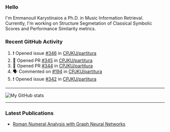 ### Hello

I'm Emmanouil Karystinaios a Ph.D. in Music Information Retrieval.
Currently, I'm working on Structure Segmetation of Classical Symbolic Scores and Performance Similarity metrics.


### Recent GitHub Activity
  
<!--START_SECTION:activity-->
1. ❗ Opened issue [#346](https://github.com/CPJKU/partitura/issues/346) in [CPJKU/partitura](https://github.com/CPJKU/partitura)
2. 💪 Opened PR [#345](https://github.com/CPJKU/partitura/pull/345) in [CPJKU/partitura](https://github.com/CPJKU/partitura)
3. 💪 Opened PR [#344](https://github.com/CPJKU/partitura/pull/344) in [CPJKU/partitura](https://github.com/CPJKU/partitura)
4. 🗣 Commented on [#194](https://github.com/CPJKU/partitura/issues/194#issuecomment-1909728890) in [CPJKU/partitura](https://github.com/CPJKU/partitura)
5. ❗ Opened issue [#342](https://github.com/CPJKU/partitura/issues/342) in [CPJKU/partitura](https://github.com/CPJKU/partitura)
<!--END_SECTION:activity-->

---

![My GitHub stats](https://github-readme-stats.vercel.app/api?username=manoskary&show_icons=true&theme=radical)


<!--
**manoskary/manoskary** is a ✨ _special_ ✨ repository because its `README.md` (this file) appears on your GitHub profile.

Here are some ideas to get you started:

- 🔭 I’m currently working on ...
- 🌱 I’m currently learning ...
- 👯 I’m looking to collaborate on ...
- 🤔 I’m looking for help with ...
- 💬 Ask me about ...
- 📫 How to reach me: ...
- 😄 Pronouns: ...
- ⚡ Fun fact: ...
-->

---

### Latest Publications

<!-- BLOG-POST-LIST:START -->
- [Roman Numeral Analysis with Graph Neural Networks](https://towardsdatascience.com/roman-numeral-analysis-with-graph-neural-networks-4d6140cd4c0b?source=rss-9d63e988ed0c------2)
<!-- BLOG-POST-LIST:END -->

